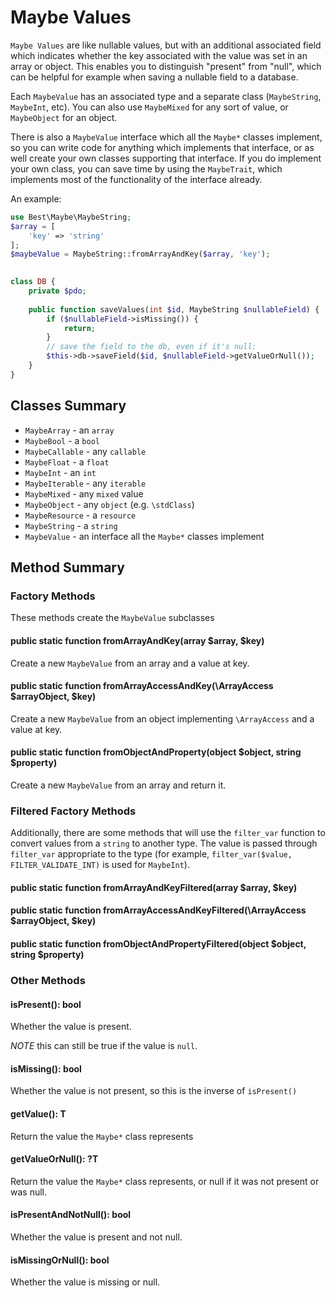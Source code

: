 # Maybe Values

`Maybe Values` are like nullable values, but with an additional associated
field which indicates whether the key associated with the value was set
in an array or object. This enables you to distinguish "present" from "null", which 
can be helpful for example when saving a nullable field to a database. 
 
Each `MaybeValue` has an associated type and a separate class (`MaybeString`, `MaybeInt`, etc).
You can also use `MaybeMixed` for any sort of value, or `MaybeObject` for an object. 

There is also a `MaybeValue` interface which all the `Maybe*` classes implement, so you
can write code for anything which implements that interface, or as well create your
own classes supporting that interface. If you do implement your own class, you can save time
by using the `MaybeTrait`, which implements most of the functionality of the interface already.
 
An example:

```php
use Best\Maybe\MaybeString;
$array = [
    'key' => 'string'
];
$maybeValue = MaybeString::fromArrayAndKey($array, 'key');
    
```


```php
class DB {
    private $pdo;
    
    public function saveValues(int $id, MaybeString $nullableField) {
        if ($nullableField->isMissing()) {
            return;
        }
        // save the field to the db, even if it's null:
        $this->db->saveField($id, $nullableField->getValueOrNull());
    }
} 
```

## Classes Summary

* `MaybeArray` - an `array`
* `MaybeBool` - a `bool`
* `MaybeCallable` - any `callable`
* `MaybeFloat` - a `float`
* `MaybeInt` - an `int`
* `MaybeIterable` - any `iterable` 
* `MaybeMixed` - any `mixed` value
* `MaybeObject` - any `object` (e.g. `\stdClass`)
* `MaybeResource` - a `resource`
* `MaybeString` - a `string`
* `MaybeValue` - an interface all the `Maybe*` classes implement

## Method Summary

### Factory Methods

These methods create the `MaybeValue` subclasses

#### public static function fromArrayAndKey(array $array, $key)

Create a new `MaybeValue` from an array and a value at key.

#### public static function fromArrayAccessAndKey(\ArrayAccess $arrayObject, $key)

Create a new `MaybeValue` from an object implementing `\ArrayAccess` and a value at key.

#### public static function fromObjectAndProperty(object $object, string $property)

Create a new `MaybeValue` from an array and return it.

### Filtered Factory Methods

Additionally, there are some methods that will use the `filter_var`
function to convert values from a `string` to another type. The value is passed through `filter_var`
appropriate to the type (for example, `filter_var($value, FILTER_VALIDATE_INT)` is used
for `MaybeInt`).

#### public static function fromArrayAndKeyFiltered(array $array, $key)
#### public static function fromArrayAccessAndKeyFiltered(\ArrayAccess $arrayObject, $key)
#### public static function fromObjectAndPropertyFiltered(object $object, string $property)



### Other Methods

#### isPresent(): bool

Whether the value is present.

*NOTE* this can still be true if the value is `null`.

#### isMissing(): bool

Whether the value is not present, so this is the inverse of `isPresent()`

#### getValue(): T

Return the value the `Maybe*` class represents

#### getValueOrNull(): ?T

Return the value the `Maybe*` class represents, or null if it was not present or was null.

#### isPresentAndNotNull(): bool

Whether the value is present and not null.

#### isMissingOrNull(): bool

Whether the value is missing or null.



